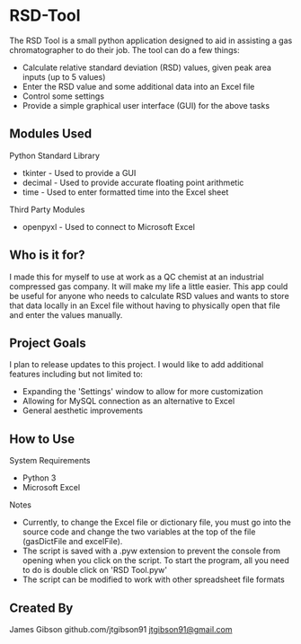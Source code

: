 # RSD-Tool
The RSD Tool is a small python application designed to aid in assisting a gas chromatographer to do their job. The tool can do a few things:

  - Calculate relative standard deviation (RSD) values, given peak area inputs (up to 5 values)
  - Enter the RSD value and some additional data into an Excel file
  - Control some settings
  - Provide a simple graphical user interface (GUI) for the above tasks
  

## Modules Used

Python Standard Library
  - tkinter - Used to provide a GUI
  - decimal - Used to provide accurate floating point arithmetic
  - time - Used to enter formatted time into the Excel sheet 

Third Party Modules
  - openpyxl - Used to connect to Microsoft Excel

## Who is it for?

I made this for myself to use at work as a QC chemist at an industrial compressed gas company. It will make my life a little easier. This app could be useful for anyone who needs to calculate RSD values and wants to store that data locally in an Excel file without having to physically open that file and enter the values manually.

## Project Goals

I plan to release updates to this project. I would like to add additional features including but not limited to:
  - Expanding the 'Settings' window to allow for more customization
  - Allowing for MySQL connection as an alternative to Excel
  - General aesthetic improvements 

## How to Use

System Requirements
  - Python 3
  - Microsoft Excel

Notes
  - Currently, to change the Excel file or dictionary file, you must go into the source code and change the two variables at the top of the file (gasDictFile and excelFile).
  - The script is saved with a .pyw extension to prevent the console from opening when you click on the script. To start the program, all you need to do is double click on 'RSD Tool.pyw'
  - The script can be modified to work with other spreadsheet file formats


## Created By

James Gibson
github.com/jtgibson91
jtgibson91@gmail.com
